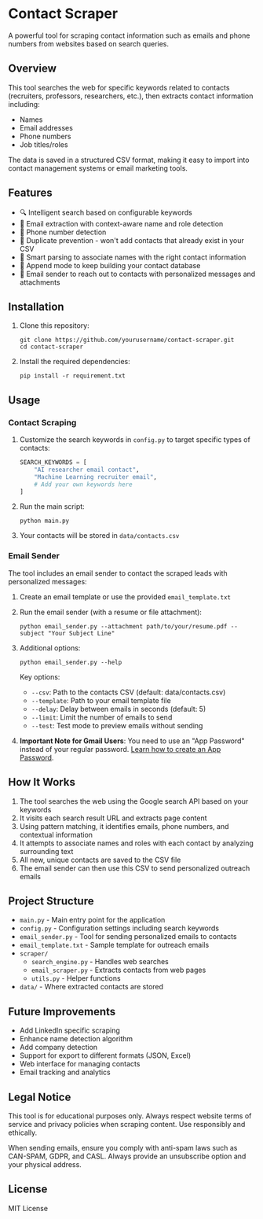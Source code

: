 # Contact Scraper

A powerful tool for scraping contact information such as emails and phone numbers from websites based on search queries.

## Overview

This tool searches the web for specific keywords related to contacts (recruiters, professors, researchers, etc.), then extracts contact information including:

- Names
- Email addresses
- Phone numbers
- Job titles/roles

The data is saved in a structured CSV format, making it easy to import into contact management systems or email marketing tools.

## Features

- 🔍 Intelligent search based on configurable keywords
- 📧 Email extraction with context-aware name and role detection
- 📱 Phone number detection
- 🔄 Duplicate prevention - won't add contacts that already exist in your CSV
- 🧠 Smart parsing to associate names with the right contact information
- 🔄 Append mode to keep building your contact database
- 📨 Email sender to reach out to contacts with personalized messages and attachments

## Installation

1. Clone this repository:

   ```
   git clone https://github.com/yourusername/contact-scraper.git
   cd contact-scraper
   ```

2. Install the required dependencies:
   ```
   pip install -r requirement.txt
   ```

## Usage

### Contact Scraping

1. Customize the search keywords in `config.py` to target specific types of contacts:

   ```python
   SEARCH_KEYWORDS = [
       "AI researcher email contact",
       "Machine Learning recruiter email",
       # Add your own keywords here
   ]
   ```

2. Run the main script:

   ```
   python main.py
   ```

3. Your contacts will be stored in `data/contacts.csv`

### Email Sender

The tool includes an email sender to contact the scraped leads with personalized messages:

1. Create an email template or use the provided `email_template.txt`

2. Run the email sender (with a resume or file attachment):

   ```
   python email_sender.py --attachment path/to/your/resume.pdf --subject "Your Subject Line"
   ```

3. Additional options:

   ```
   python email_sender.py --help
   ```

   Key options:

   - `--csv`: Path to the contacts CSV (default: data/contacts.csv)
   - `--template`: Path to your email template file
   - `--delay`: Delay between emails in seconds (default: 5)
   - `--limit`: Limit the number of emails to send
   - `--test`: Test mode to preview emails without sending

4. **Important Note for Gmail Users**: You need to use an "App Password" instead of your regular password. [Learn how to create an App Password](https://support.google.com/accounts/answer/185833).

## How It Works

1. The tool searches the web using the Google search API based on your keywords
2. It visits each search result URL and extracts page content
3. Using pattern matching, it identifies emails, phone numbers, and contextual information
4. It attempts to associate names and roles with each contact by analyzing surrounding text
5. All new, unique contacts are saved to the CSV file
6. The email sender can then use this CSV to send personalized outreach emails

## Project Structure

- `main.py` - Main entry point for the application
- `config.py` - Configuration settings including search keywords
- `email_sender.py` - Tool for sending personalized emails to contacts
- `email_template.txt` - Sample template for outreach emails
- `scraper/`
  - `search_engine.py` - Handles web searches
  - `email_scraper.py` - Extracts contacts from web pages
  - `utils.py` - Helper functions
- `data/` - Where extracted contacts are stored

## Future Improvements

- Add LinkedIn specific scraping
- Enhance name detection algorithm
- Add company detection
- Support for export to different formats (JSON, Excel)
- Web interface for managing contacts
- Email tracking and analytics

## Legal Notice

This tool is for educational purposes only. Always respect website terms of service and privacy policies when scraping content. Use responsibly and ethically.

When sending emails, ensure you comply with anti-spam laws such as CAN-SPAM, GDPR, and CASL. Always provide an unsubscribe option and your physical address.

## License

MIT License
